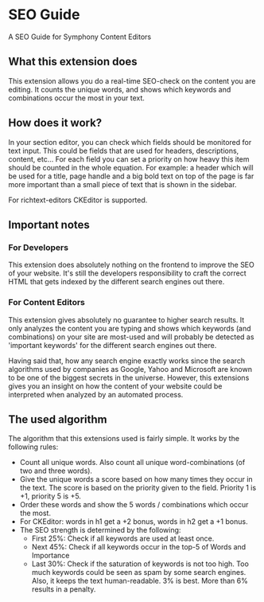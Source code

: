 # SEO Guide #

A SEO Guide for Symphony Content Editors

## What this extension does ##

This extension allows you do a real-time SEO-check on the content you are editing. It counts the unique words, and shows
which keywords and combinations occur the most in your text.

## How does it work? ##

In your section editor, you can check which fields should be monitored for text input. This could be fields that are
used for headers, descriptions, content, etc... For each field you can set a priority on how heavy this item should be
counted in the whole equation. For example: a header which will be used for a title, page handle and a big bold text on
top of the page is far more important than a small piece of text that is shown in the sidebar.

For richtext-editors CKEditor is supported.

## Important notes ##

### For Developers ###

This extension does absolutely nothing on the frontend to improve the SEO of your website. It's still the developers
responsibility to craft the correct HTML that gets indexed by the different search engines out there.

### For Content Editors ###

This extension gives absolutely no guarantee to higher search results. It only analyzes the content you are typing and
shows which keywords (and combinations) on your site are most-used and will probably be detected as 'important keywords'
for the different search engines out there.

Having said that, how any search engine exactly works since the search
algorithms used by companies as Google, Yahoo and Microsoft are known to be one of the biggest secrets in the universe.
However, this extensions gives you an insight on how the content of your website could be interpreted when analyzed by
an automated process.

## The used algorithm ##

The algorithm that this extensions used is fairly simple. It works by the following rules:

 - Count all unique words. Also count all unique word-combinations (of two and three words).
 - Give the unique words a score based on how many times they occur in the text. The score is based on the priority given to the field. Priority 1 is +1, priority 5 is +5.
 - Order these words and show the 5 words / combinations which occur the most.
 - For CKEditor: words in h1 get a +2 bonus, words in h2 get a +1 bonus.
 - The SEO strength is determined by the following:
   - First 25%: Check if all keywords are used at least once.
   - Next 45%: Check if all keywords occur in the top-5 of Words and Importance
   - Last 30%: Check if the saturation of keywords is not too high. Too much keywords could be seen as spam by some search engines. Also, it keeps the text human-readable. 3% is best. More than 6% results in a penalty.

